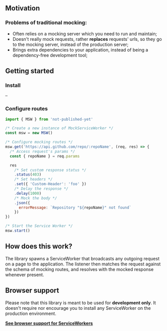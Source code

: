 ## Motivation

### Problems of traditional mocking:

* Often relies on a mocking server which you need to run and maintain;
* Doesn't really mock requests, rather **replaces** requests' urls, so they go to the mocking server, instead of the production server;
* Brings extra dependencies to your application, instead of being a dependency-free development tool;

## Getting started

### Install

```bash
–
```

### Configure routes

```js
import { MSW } from 'not-published-yet'

/* Create a new instance of MockServiceWorker */
const msw = new MSW()

/* Configure mocking routes */
msw.get('https://api.github.com/repo/:repoName', (req, res) => {
  /* Access request's params */
  const { repoName } = req.params

  res
    /* Set custom response status */
    .status(403)
    /* Set headers */
    .set({ 'Custom-Header': 'foo' })
    /* Delay the response */
    .delay(1000)
    /* Mock the body */
    .json({
      errorMessage: `Repository "${repoName}" not found`
    })
})

/* Start the Service Worker */
msw.start()
```

## How does this work?

The library spawns a ServiceWorker that broadcasts any outgoing request on a page to the application. The listener then matches the request against the schema of mocking routes, and resolves with the mocked response whenever present.

## Browser support

Please note that this library is meant to be used for **development only**. It doesn't require nor encourage you to install any ServiceWorker on the production environment.

[**See browser support for ServiceWorkers**](https://caniuse.com/#feat=serviceworkers)

